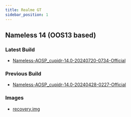 ```yaml
---
title: Realme GT
sidebar_position: 1
---
```


## Nameless 14 (OOS13 based)

### Latest Build
- [Nameless-AOSP_cupidr-14.0-20240720-0734-Official](https://sourceforge.net/projects/nameless-aosp/files/cupidr/Nameless-AOSP_cupidr-14.0-20240720-0734-Official.zip/download)

### Previous Build
- [Nameless-AOSP_cupidr-14.0-20240428-0227-Official](https://sourceforge.net/projects/nameless-aosp/files/cupidr/Nameless-AOSP_cupidr-14.0-20240428-0227-Official.zip/download)

### Images
- [recovery.img](https://github.com/pjgowtham/android_device_realme_cupidr/releases/download/lineage-21.0-20240101-UNOFFICIAL-cupidr/recovery-lineage-21.0-20231205-UNOFFICIAL-cupidr.zip)